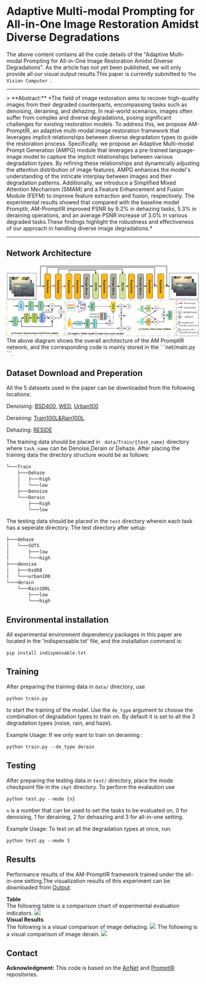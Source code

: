 # Adaptive Multi-modal Prompting for All-in-One Image Restoration Amidst Diverse Degradations
The above content contains all the code details of the "Adaptive Multi-modal Prompting for All-in-One Image Restoration Amidst Diverse Degradations". As the article has not yet been published, we will only provide all our visual output results.This paper is currently submitted to  ```The Vision Computer ```.

<hr />
> **Abstract:** *The field of image restoration aims to recover high-quality images from their degraded counterparts, encompassing tasks such as denoising, deraining, and dehazing. In real-world scenarios, images often suffer from complex and diverse degradations, posing significant challenges for existing restoration models. To address this, we propose AM-PromptIR, an adaptive multi-modal image restoration framework that leverages implicit relationships between diverse degradation types to guide the restoration process. Specifically, we propose an Adaptive Multi-modal Prompt Generation (AMPG) module that leverages a pre-trained language-image model to capture the implicit relationships between various degradation types. By refining these relationships and dynamically adjusting the attention distribution of image features, AMPG enhances the model's understanding of the intricate interplay between images and their degradation patterns. Additionally, we introduce a Simplified Mixed Attention Mechanism (SMAM) and a Feature Enhancement and Fusion Module (FEFM) to improve feature extraction and fusion, respectively. The experimental results showed that compared with the baseline model PromptIr, AM-PromptIR improved PSNR by 9.2% in dehazing  tasks, 5.3% in deraining operations, and an average PSNR increase of 3.0% in various degraded tasks.These findings highlight the robustness and effectiveness of our approach in handling diverse image degradations.* 
<hr />

## Network Architecture

<img src = "AM-PromptIR.jpg"> 
The above diagram shows the overall architecture of the AM PromptIR network, and the corresponding code is mainly stored in the  ```net/main.py ```.


## Dataset Download and Preperation

All the 5 datasets used in the paper can be downloaded from the following locations:

Denoising: [BSD400](https://drive.google.com/file/d/1idKFDkAHJGAFDn1OyXZxsTbOSBx9GS8N/view?usp=sharing), [WED](https://drive.google.com/file/d/19_mCE_GXfmE5yYsm-HEzuZQqmwMjPpJr/view?usp=sharing), [Urban100](https://drive.google.com/drive/folders/1B3DJGQKB6eNdwuQIhdskA64qUuVKLZ9u)

Deraining: [Train100L&Rain100L](https://drive.google.com/drive/folders/1-_Tw-LHJF4vh8fpogKgZx1EQ9MhsJI_f?usp=sharing)

Dehazing: [RESIDE](https://sites.google.com/view/reside-dehaze-datasets/reside-v0) 

The training data should be placed in ``` data/Train/{task_name}``` directory where ```task_name``` can be Denoise,Derain or Dehaze.
After placing the training data the directory structure would be as follows:
```
└───Train
    ├───Dehaze
    │   ├───high
    │   └───low
    ├───Denoise
    └───Derain
        ├───high
        └───low
```

The testing data should be placed in the ```test``` directory wherein each task has a seperate directory. The test directory after setup:

```
├───dehaze
│   └───SOTS
│       ├───low
│       └───high
├───denoise
│   ├───bsd68
│   └───urban100
└───derain
    └───Rain100L
        ├───low
        └───high
```

## Environmental installation

All experimental environment dependency packages in this paper are located in the 'indispensable.txt' file, and the installation command is:
```
pip install indispensable.txt
```
## Training

After preparing the training data in ```data/``` directory, use 
```
python train.py
```
to start the training of the model. Use the ```de_type``` argument to choose the combination of degradation types to train on. By default it is set to all the 3 degradation types (noise, rain, and haze).

Example Usage: If we only want to train on deraining :
```
python train.py --de_type derain
```

## Testing

After preparing the testing data in ```test/``` directory, place the mode checkpoint file in the ```ckpt``` directory.  To perform the evalaution use
```
python test.py --mode {n}
```
```n``` is a number that can be used to set the tasks to be evaluated on, 0 for denoising, 1 for deraining, 2 for dehaazing and 3 for all-in-one setting.

Example Usage: To test on all the degradation types at once, run:

```
python test.py --mode 3
```

## Results
Performance results of the AM-PromptIR framework trained under the all-in-one setting,The visualization results of this experiment can be downloaded from [Output](https://drive.google.com/file/d/1q5cxl8Bs00m5aVHe2tIbe--ErX6QSjz-/view?usp=sharing).

<summary><strong>Table</strong> </summary>
The following table is a comparison chart of experimental evaluation indicators.
<img src = "result.png"> 

<summary><strong>Visual Results</strong></summary>
The following is a visual comparison of image dehazing.
<img src = "dehazy.jpg"> 
The following is a visual comparison of image derain.
<img src = "derain.jpg"> 



## Contact
**Acknowledgment:** This code is based on the [AirNet](https://github.com/XLearning-SCU/2022-CVPR-AirNet) and [PromptIR](https://github.com/va1shn9v/PromptIR) repositories. 

